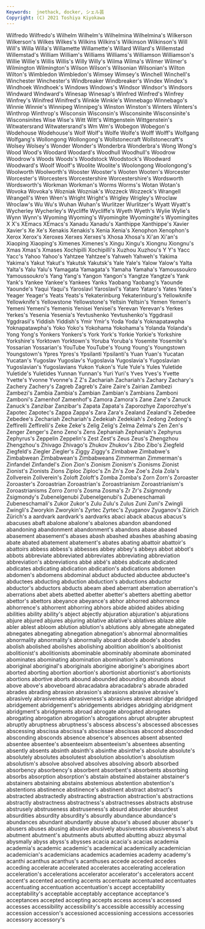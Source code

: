 ```yaml
---
Keywords:  jnethack, docker, シェル芸
Copyright: (C) 2021 Toshiya Kiyokawa
---
```

Wilfredo Wilfredo's
Wilhelm Wilhelm's Wilhelmina Wilhelmina's Wilkerson Wilkerson's Wilkes Wilkes's Wilkins Wilkins's
Wilkinson Wilkinson's Will Will's Willa Willa's Willamette Willamette's Willard Willard's
Willemstad Willemstad's William William's Williams Williams's Williamson Williamson's Willie Willie's
Willis Willis's Willy Willy's Wilma Wilma's Wilmer Wilmer's Wilmington Wilmington's
Wilson Wilson's Wilsonian Wilsonian's Wilton Wilton's Wimbledon Wimbledon's Wimsey Wimsey's
Winchell Winchell's Winchester Winchester's Windbreaker Windbreaker's Windex Windex's Windhoek Windhoek's
Windows Windows's Windsor Windsor's Windsors Windward Windward's Winesap Winesap's Winfred
Winfred's Winfrey Winfrey's Winifred Winifred's Winkle Winkle's Winnebago Winnebago's Winnie
Winnie's Winnipeg Winnipeg's Winston Winston's Winters Winters's Winthrop Winthrop's Wisconsin
Wisconsin's Wisconsinite Wisconsinite's Wisconsinites Wise Wise's Witt Witt's Wittgenstein Wittgenstein's
Witwatersrand Witwatersrand's Wm Wm's Wobegon Wobegon's Wodehouse Wodehouse's Wolf Wolf's
Wolfe Wolfe's Wolff Wolff's Wolfgang Wolfgang's Wollongong Wollongong's Wollstonecraft Wollstonecraft's
Wolsey Wolsey's Wonder Wonder's Wonderbra Wonderbra's Wong Wong's Wood Wood's
Woodard Woodard's Woodhull Woodhull's Woodrow Woodrow's Woods Woods's Woodstock Woodstock's
Woodward Woodward's Woolf Woolf's Woolite Woolite's Woolongong Woolongong's Woolworth Woolworth's
Wooster Wooster's Wooten Wooten's Worcester Worcester's Worcesters Worcestershire Worcestershire's Wordsworth
Wordsworth's Workman Workman's Worms Worms's Wotan Wotan's Wovoka Wovoka's Wozniak
Wozniak's Wozzeck Wozzeck's Wrangell Wrangell's Wren Wren's Wright Wright's Wrigley
Wrigley's Wroclaw Wroclaw's Wu Wu's Wuhan Wuhan's Wurlitzer Wurlitzer's Wyatt
Wyatt's Wycherley Wycherley's Wycliffe Wycliffe's Wyeth Wyeth's Wylie Wylie's Wynn
Wynn's Wyoming Wyoming's Wyomingite Wyomingite's Wyomingites X X's XEmacs XEmacs's
Xanadu Xanadu's Xanthippe Xanthippe's Xavier Xavier's Xe Xe's Xenakis Xenakis's
Xenia Xenia's Xenophon Xenophon's Xerox Xerox's Xeroxes Xerxes Xerxes's Xhosa
Xhosa's Xi'an Xi'an's Xiaoping Xiaoping's Ximenes Ximenes's Xingu Xingu's Xiongnu
Xiongnu's Xmas Xmas's Xmases Xochipilli Xochipilli's Xuzhou Xuzhou's Y Y's
Yacc Yacc's Yahoo Yahoo's Yahtzee Yahtzee's Yahweh Yahweh's Yakima Yakima's
Yakut Yakut's Yakutsk Yakutsk's Yale Yale's Yalow Yalow's Yalta Yalta's
Yalu Yalu's Yamagata Yamagata's Yamaha Yamaha's Yamoussoukro Yamoussoukro's Yang Yang's
Yangon Yangon's Yangtze Yangtze's Yank Yank's Yankee Yankee's Yankees Yanks
Yaobang Yaobang's Yaounde Yaounde's Yaqui Yaqui's Yaroslavl Yaroslavl's Yataro Yataro's
Yates Yates's Yeager Yeager's Yeats Yeats's Yekaterinburg Yekaterinburg's Yellowknife Yellowknife's
Yellowstone Yellowstone's Yeltsin Yeltsin's Yemen Yemen's Yemeni Yemeni's Yemenis Yenisei
Yenisei's Yerevan Yerevan's Yerkes Yerkes's Yesenia Yesenia's Yevtushenko Yevtushenko's Yggdrasil
Yggdrasil's Yiddish Yiddish's Ymir Ymir's Yoda Yoda's Yoknapatawpha Yoknapatawpha's Yoko
Yoko's Yokohama Yokohama's Yolanda Yolanda's Yong Yong's Yonkers Yonkers's York
York's Yorkie Yorkie's Yorkshire Yorkshire's Yorktown Yorktown's Yoruba Yoruba's Yosemite
Yosemite's Yossarian Yossarian's YouTube YouTube's Young Young's Youngstown Youngstown's Ypres
Ypres's Ypsilanti Ypsilanti's Yuan Yuan's Yucatan Yucatan's Yugoslav Yugoslav's Yugoslavia
Yugoslavia's Yugoslavian Yugoslavian's Yugoslavians Yukon Yukon's Yule Yule's Yules Yuletide
Yuletide's Yuletides Yunnan Yunnan's Yuri Yuri's Yves Yves's Yvette Yvette's
Yvonne Yvonne's Z Z's Zachariah Zachariah's Zachary Zachary's Zachery Zachery's
Zagreb Zagreb's Zaire Zaire's Zairian Zambezi Zambezi's Zambia Zambia's Zambian
Zambian's Zambians Zamboni Zamboni's Zamenhof Zamenhof's Zamora Zamora's Zane Zane's
Zanuck Zanuck's Zanzibar Zanzibar's Zapata Zapata's Zaporozhye Zaporozhye's Zapotec Zapotec's
Zappa Zappa's Zara Zara's Zealand Zealand's Zebedee Zebedee's Zechariah Zechariah's
Zedekiah Zedekiah's Zedong Zedong's Zeffirelli Zeffirelli's Zeke Zeke's Zelig Zelig's
Zelma Zelma's Zen Zen's Zenger Zenger's Zeno Zeno's Zens Zephaniah
Zephaniah's Zephyrus Zephyrus's Zeppelin Zeppelin's Zest Zest's Zeus Zeus's Zhengzhou
Zhengzhou's Zhivago Zhivago's Zhukov Zhukov's Zibo Zibo's Ziegfeld Ziegfeld's Ziegler
Ziegler's Ziggy Ziggy's Zimbabwe Zimbabwe's Zimbabwean Zimbabwean's Zimbabweans Zimmerman Zimmerman's
Zinfandel Zinfandel's Zion Zion's Zionism Zionism's Zionisms Zionist Zionist's Zionists
Zions Ziploc Ziploc's Zn Zn's Zoe Zoe's Zola Zola's Zollverein
Zollverein's Zoloft Zoloft's Zomba Zomba's Zorn Zorn's Zoroaster Zoroaster's Zoroastrian
Zoroastrian's Zoroastrianism Zoroastrianism's Zoroastrianisms Zorro Zorro's Zosma Zosma's Zr Zr's
Zsigmondy Zsigmondy's Zubenelgenubi Zubenelgenubi's Zubeneschamali Zubeneschamali's Zukor Zukor's Zulu Zulu's
Zulus Zuni Zuni's Zwingli Zwingli's Zworykin Zworykin's Zyrtec Zyrtec's Zyuganov
Zyuganov's Zürich Zürich's a aardvark aardvark's aardvarks abaci aback abacus
abacus's abacuses abaft abalone abalone's abalones abandon abandoned abandoning abandonment
abandonment's abandons abase abased abasement abasement's abases abash abashed abashes
abashing abasing abate abated abatement abatement's abates abating abattoir abattoir's
abattoirs abbess abbess's abbesses abbey abbey's abbeys abbot abbot's abbots
abbreviate abbreviated abbreviates abbreviating abbreviation abbreviation's abbreviations abbé abbé's abbés
abdicate abdicated abdicates abdicating abdication abdication's abdications abdomen abdomen's abdomens
abdominal abduct abducted abductee abductee's abductees abducting abduction abduction's abductions
abductor abductor's abductors abducts abeam abed aberrant aberration aberration's aberrations
abet abets abetted abetter abetter's abetters abetting abettor abettor's abettors
abeyance abeyance's abhor abhorred abhorrence abhorrence's abhorrent abhorring abhors abide
abided abides abiding abilities ability ability's abject abjectly abjuration abjuration's
abjurations abjure abjured abjures abjuring ablative ablative's ablatives ablaze able
abler ablest abloom ablution ablution's ablutions ably abnegate abnegated abnegates
abnegating abnegation abnegation's abnormal abnormalities abnormality abnormality's abnormally aboard abode
abode's abodes abolish abolished abolishes abolishing abolition abolition's abolitionist abolitionist's
abolitionists abominable abominably abominate abominated abominates abominating abomination abomination's abominations
aboriginal aboriginal's aboriginals aborigine aborigine's aborigines abort aborted aborting abortion
abortion's abortionist abortionist's abortionists abortions abortive aborts abound abounded abounding
abounds about above above's aboveboard abracadabra abracadabra's abrade abraded abrades
abrading abrasion abrasion's abrasions abrasive abrasive's abrasively abrasiveness abrasiveness's abrasives
abreast abridge abridged abridgement abridgement's abridgements abridges abridging abridgment abridgment's
abridgments abroad abrogate abrogated abrogates abrogating abrogation abrogation's abrogations abrupt
abrupter abruptest abruptly abruptness abruptness's abscess abscess's abscessed abscesses abscessing
abscissa abscissa's abscissae abscissas abscond absconded absconding absconds absence absence's
absences absent absented absentee absentee's absenteeism absenteeism's absentees absenting absently
absents absinth absinth's absinthe absinthe's absolute absolute's absolutely absolutes absolutest
absolution absolution's absolutism absolutism's absolve absolved absolves absolving absorb absorbed
absorbency absorbency's absorbent absorbent's absorbents absorbing absorbs absorption absorption's abstain
abstained abstainer abstainer's abstainers abstaining abstains abstemious abstention abstention's abstentions
abstinence abstinence's abstinent abstract abstract's abstracted abstractedly abstracting abstraction abstraction's
abstractions abstractly abstractness abstractness's abstractnesses abstracts abstruse abstrusely abstruseness abstruseness's
absurd absurder absurdest absurdities absurdity absurdity's absurdly abundance abundance's abundances
abundant abundantly abuse abuse's abused abuser abuser's abusers abuses abusing
abusive abusively abusiveness abusiveness's abut abutment abutment's abutments abuts abutted
abutting abuzz abysmal abysmally abyss abyss's abysses acacia acacia's acacias
academia academia's academic academic's academical academically academician academician's academicians academics
academies academy academy's acanthi acanthus acanthus's acanthuses accede acceded accedes
acceding accelerate accelerated accelerates accelerating acceleration acceleration's accelerations accelerator accelerator's
accelerators accent accent's accented accenting accents accentuate accentuated accentuates accentuating
accentuation accentuation's accept acceptability acceptability's acceptable acceptably acceptance acceptance's acceptances
accepted accepting accepts access access's accessed accesses accessibility accessibility's accessible
accessibly accessing accession accession's accessioned accessioning accessions accessories accessory accessory's
